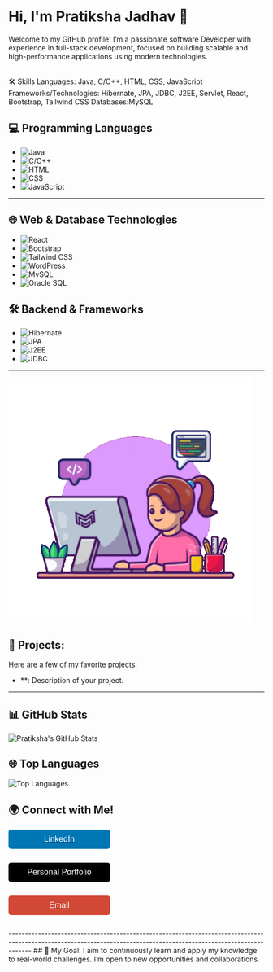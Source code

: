 # Hi, I'm Pratiksha Jadhav 👋
<span>
Welcome to my GitHub profile! I’m a passionate software Developer with experience in full-stack development, focused on building scalable and high-performance applications using modern technologies.</span><br><br>

🛠 Skills
Languages: Java, C/C++, HTML, CSS, JavaScript
Frameworks/Technologies: Hibernate, JPA, JDBC, J2EE, Servlet, React, Bootstrap, Tailwind CSS
Databases:MySQL

## 💻 Programming Languages
- ![Java](https://img.shields.io/badge/Java-%23FF5733?style=flat&logo=java&logoColor=white)
- ![C/C++](https://img.shields.io/badge/C%2B%2B-%2300599C?style=flat&logo=c%2B%2B&logoColor=white)
- ![HTML](https://img.shields.io/badge/HTML-%23E34F26?style=flat&logo=html5&logoColor=white)
- ![CSS](https://img.shields.io/badge/CSS-%231572B6?style=flat&logo=css3&logoColor=white)
- ![JavaScript](https://img.shields.io/badge/JavaScript-%23F7DF1E?style=flat&logo=javascript&logoColor=black)

---------------------------------------------------------------------------------------------------------------------------------------------------------------

## 🌐 Web & Database Technologies
- ![React](https://img.shields.io/badge/React-%2361DAFB?style=flat&logo=react&logoColor=black)
- ![Bootstrap](https://img.shields.io/badge/Bootstrap-%23563D7C?style=flat&logo=bootstrap&logoColor=white)
- ![Tailwind CSS](https://img.shields.io/badge/Tailwind_CSS-%2338B2AC?style=flat&logo=tailwind-css&logoColor=white)
- ![WordPress](https://img.shields.io/badge/WordPress-%234B4B4B?style=flat&logo=wordpress&logoColor=white)
- ![MySQL](https://img.shields.io/badge/MySQL-%234478a3?style=flat&logo=mysql&logoColor=white)
- ![Oracle SQL](https://img.shields.io/badge/Oracle_SQL-%23F00?style=flat&logo=oracle&logoColor=white)
  
## 🛠️ Backend & Frameworks
- ![Hibernate](https://img.shields.io/badge/Hibernate-%234B4B4B?style=flat&logo=hibernate&logoColor=white)
- ![JPA](https://img.shields.io/badge/JPA-%23FF7F00?style=flat&logo=java&logoColor=white)
- ![J2EE](https://img.shields.io/badge/J2EE-%23FF5733?style=flat&logo=java&logoColor=white)
- ![JDBC](https://img.shields.io/badge/JDBC-%23FF5733?style=flat&logo=java&logoColor=white)
-------------------------------------------------------------------------------------------------------------------------------------------------------------------
![Coding from Home](https://raw.githubusercontent.com/Pratiksha2729/Pratiksha2729/main/giphy.gif)

## 📌 Projects:
Here are a few of my favorite projects:
- **: Description of your project.

-------------------------------------------------------------------------------------------------------------------------------------------------------------------

## 📊 GitHub Stats
![Pratiksha's GitHub Stats](https://github-readme-stats.vercel.app/api?username=Pratiksha2729&show_icons=true&hide_title=true&count_private=true&hide=prs&theme=radical)

## 🌐 Top Languages
![Top Languages](https://github-readme-stats.vercel.app/api/top-langs/?username=Pratiksha2729&layout=compact&langs_count=8&theme=radical)

## 🌍 Connect with Me!

<a href="https://www.linkedin.com/in/pratiksha-jadhav-a807a6208/" target="_blank">
  <button style="background-color:#0077b5; color:white; padding:10px 20px; border-radius:5px; border:none; font-size:16px; cursor:pointer; display:block; width:200px; text-align:center; margin-bottom:10px;">
    LinkedIn
  </button>
</a> <br>

<a href="https://portfolio-website-aedo.vercel.app/" target="_blank">
  <button style="background-color:#000000; color:white; padding:10px 20px; border-radius:5px; border:none; font-size:16px; cursor:pointer; display:block; width:200px; text-align:center; margin-bottom:10px;">
    Personal Portfolio
  </button>
</a><br>

<a href="mailto:jadhavpratiksha0729@gmail.com" target="_blank">
  <button style="background-color:#D14836; color:white; padding:10px 20px; border-radius:5px; border:none; font-size:16px; cursor:pointer; display:block; width:200px; text-align:center; margin-bottom:10px;">
    Email
  </button>
</a><br>
-------------------------------------------------------------------------------------------------------------------------------------------------------------------
## 🎯 My Goal:
I aim to continuously learn and apply my knowledge to real-world challenges. I’m open to new opportunities and collaborations.

